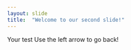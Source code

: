 ```yaml
---
layout: slide
title:  "Welcome to our second slide!"
---
```

Your test
Use the left arrow to go back!
